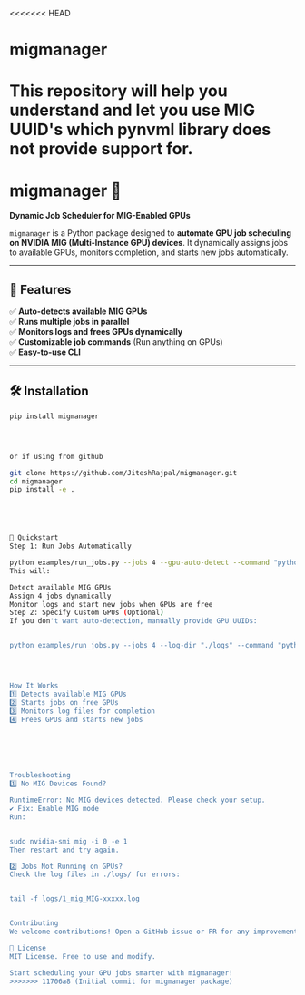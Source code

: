 <<<<<<< HEAD
# migmanager
This repository will help you understand and let you use MIG UUID's which pynvml library does not provide support for.
=======
# migmanager 🚀

**Dynamic Job Scheduler for MIG-Enabled GPUs**

`migmanager` is a Python package designed to **automate GPU job scheduling on NVIDIA MIG (Multi-Instance GPU) devices**. It dynamically assigns jobs to available GPUs, monitors completion, and starts new jobs automatically.

---

## 📌 Features
✅ **Auto-detects available MIG GPUs**  
✅ **Runs multiple jobs in parallel**  
✅ **Monitors logs and frees GPUs dynamically**  
✅ **Customizable job commands** (Run anything on GPUs)  
✅ **Easy-to-use CLI**  

---

## 🛠 Installation

```bash
pip install migmanager




or if using from github 

git clone https://github.com/JiteshRajpal/migmanager.git
cd migmanager
pip install -e .





🚀 Quickstart
Step 1: Run Jobs Automatically

python examples/run_jobs.py --jobs 4 --gpu-auto-detect --command "python train.py"
This will:

Detect available MIG GPUs
Assign 4 jobs dynamically
Monitor logs and start new jobs when GPUs are free
Step 2: Specify Custom GPUs (Optional)
If you don't want auto-detection, manually provide GPU UUIDs:


python examples/run_jobs.py --jobs 4 --log-dir "./logs" --command "python train.py" --mig-devices MIG-xxx,MIG-yyy




How It Works
1️⃣ Detects available MIG GPUs
2️⃣ Starts jobs on free GPUs
3️⃣ Monitors log files for completion
4️⃣ Frees GPUs and starts new jobs






Troubleshooting
1️⃣ No MIG Devices Found?

RuntimeError: No MIG devices detected. Please check your setup.
✔️ Fix: Enable MIG mode
Run:


sudo nvidia-smi mig -i 0 -e 1
Then restart and try again.

2️⃣ Jobs Not Running on GPUs?
Check the log files in ./logs/ for errors:


tail -f logs/1_mig_MIG-xxxxx.log


Contributing
We welcome contributions! Open a GitHub issue or PR for any improvements.

📜 License
MIT License. Free to use and modify.

Start scheduling your GPU jobs smarter with migmanager!
>>>>>>> 11706a8 (Initial commit for migmanager package)
